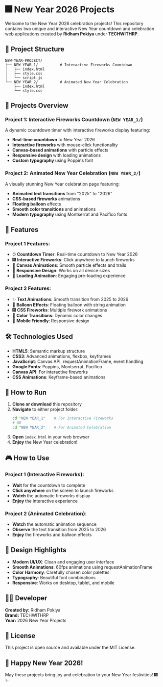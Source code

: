 # 🎆 New Year 2026 Projects

Welcome to the New Year 2026 celebration projects! This repository contains two unique and interactive New Year countdown and celebration web applications created by **Ridham Pokiya** under **TECHWITHRP**.

## 📁 Project Structure

```
NEW-YEAR-PROJECT/
├── NEW YEAR_1/          # Interactive Fireworks Countdown
│   ├── index.html
│   ├── style.css
│   └── script.js
└── NEW YEAR_2/          # Animated New Year Celebration
    ├── index.html
    └── style.css
```

## 🚀 Projects Overview

### Project 1: Interactive Fireworks Countdown (`NEW YEAR_1/`)
A dynamic countdown timer with interactive fireworks display featuring:
- **Real-time countdown** to New Year 2026
- **Interactive fireworks** with mouse-click functionality
- **Canvas-based animations** with particle effects
- **Responsive design** with loading animations
- **Custom typography** using Poppins font

### Project 2: Animated New Year Celebration (`NEW YEAR_2/`)
A visually stunning New Year celebration page featuring:
- **Animated text transitions** from "2025" to "2026"
- **CSS-based fireworks** animations
- **Floating balloon** effects
- **Smooth color transitions** and animations
- **Modern typography** using Montserrat and Pacifico fonts

## 🎯 Features

### Project 1 Features:
- ⏰ **Countdown Timer**: Real-time countdown to New Year 2026
- 🎆 **Interactive Fireworks**: Click anywhere to launch fireworks
- 🎨 **Canvas Animations**: Smooth particle effects and trails
- 📱 **Responsive Design**: Works on all device sizes
- 🎵 **Loading Animation**: Engaging pre-loading experience

### Project 2 Features:
- ✨ **Text Animations**: Smooth transition from 2025 to 2026
- 🎈 **Balloon Effects**: Floating balloon with string animation
- 🎆 **CSS Fireworks**: Multiple firework animations
- 🎨 **Color Transitions**: Dynamic color changes
- 📱 **Mobile Friendly**: Responsive design

## 🛠️ Technologies Used

- **HTML5**: Semantic markup structure
- **CSS3**: Advanced animations, flexbox, keyframes
- **JavaScript**: Canvas API, requestAnimationFrame, event handling
- **Google Fonts**: Poppins, Montserrat, Pacifico
- **Canvas API**: For interactive fireworks
- **CSS Animations**: Keyframe-based animations

## 🚀 How to Run

1. **Clone or download** this repository
2. **Navigate** to either project folder:
   ```bash
   cd "NEW YEAR_1"    # For Interactive Fireworks
   # OR
   cd "NEW YEAR_2"    # For Animated Celebration
   ```
3. **Open** `index.html` in your web browser
4. **Enjoy** the New Year celebration!

## 🎮 How to Use

### Project 1 (Interactive Fireworks):
- **Wait** for the countdown to complete
- **Click anywhere** on the screen to launch fireworks
- **Watch** the automatic fireworks display
- **Enjoy** the interactive experience

### Project 2 (Animated Celebration):
- **Watch** the automatic animation sequence
- **Observe** the text transition from 2025 to 2026
- **Enjoy** the fireworks and balloon effects

## 🎨 Design Highlights

- **Modern UI/UX**: Clean and engaging user interface
- **Smooth Animations**: 60fps animations using requestAnimationFrame
- **Color Harmony**: Carefully chosen color palettes
- **Typography**: Beautiful font combinations
- **Responsive**: Works on desktop, tablet, and mobile

## 👨‍💻 Developer

**Created by:** Ridham Pokiya  
**Brand:** TECHWITHRP  
**Year:** 2026 New Year Projects

## 📄 License

This project is open source and available under the MIT License.

## 🎉 Happy New Year 2026!

May these projects bring joy and celebration to your New Year festivities! 🎆✨ 
